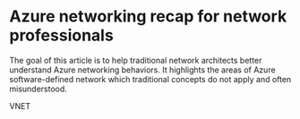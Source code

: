 # Azure networking recap for network professionals

The goal of this article is to help traditional network architects better understand Azure networking behaviors. It highlights the areas of Azure software-defined network which traditional concepts do not apply and often misunderstood.

VNET